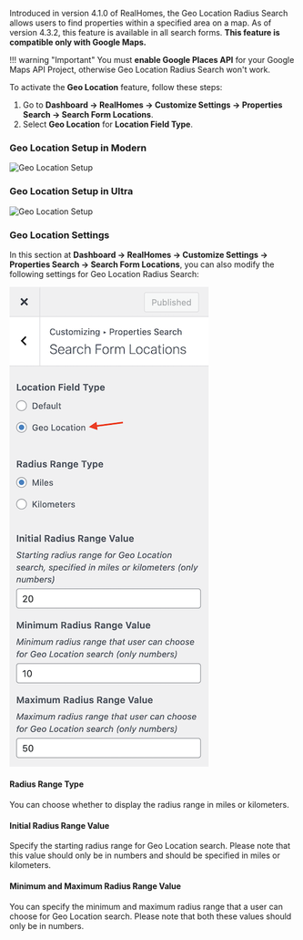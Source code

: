 Introduced in version 4.1.0 of RealHomes, the Geo Location Radius Search allows users to find properties within a specified area on a map. As of version 4.3.2, this feature is available in all search forms. **This feature is compatible only with Google Maps.**

!!! warning "Important"
    You must **enable Google Places API** for your Google Maps API Project, otherwise Geo Location Radius Search won't work.

To activate the **Geo Location** feature, follow these steps:

1. Go to **Dashboard → RealHomes → Customize Settings → Properties Search → Search Form Locations**.
2. Select **Geo Location** for **Location Field Type**.

### **Geo Location Setup in Modern**

![Geo Location Setup](images/advanced-search/geo-location-demonstration.gif)

### **Geo Location Setup in Ultra**

![Geo Location Setup](images/advanced-search/geo-location-setup-ultra.gif)

### **Geo Location Settings**

In this section at **Dashboard → RealHomes → Customize Settings → Properties Search → Search Form Locations**, you can also modify the following settings for Geo Location Radius Search:

![Geo Location Setup](images/advanced-search/geo-location-setup.png)

#### **Radius Range Type**

You can choose whether to display the radius range in miles or kilometers.

#### I**nitial Radius Range Value**

Specify the starting radius range for Geo Location search. Please note that this value should only be in numbers and should be specified in miles or kilometers.

#### **Minimum and Maximum Radius Range Value**

You can specify the minimum and maximum radius range that a user can choose for Geo Location search. Please note that both these values should only be in numbers.
